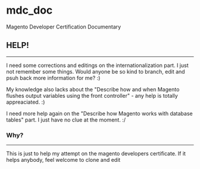 mdc_doc
=======

Magento Developer Certification Documentary

## HELP!
---

I need some corrections and editings on the internationalization part. I just not remember some things. Would anyone be so kind to branch, edit and psuh back more information for me? :)

My knowledge also lacks about the "Describe how and when Magento flushes output variables using the front controller" - any help is totally appreaciated. :)

I need more help again on the "Describe how Magento works with database tables" part. I just have no clue at the moment. :/



### Why?
---

This is just to help my attempt on the magento developers certificate. If it helps anybody, feel welcome to clone and edit